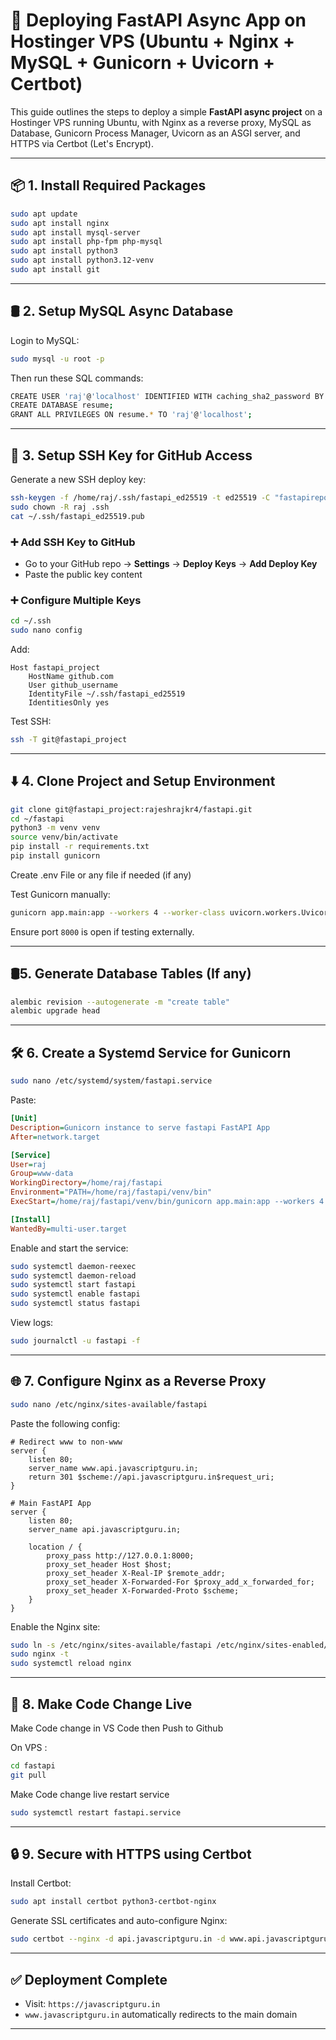 # 🚀 Deploying FastAPI Async App on Hostinger VPS (Ubuntu + Nginx + MySQL + Gunicorn + Uvicorn + Certbot)

This guide outlines the steps to deploy a simple **FastAPI async project** on a Hostinger VPS running Ubuntu, with Nginx as a reverse proxy, MySQL as Database, Gunicorn Process Manager, Uvicorn as an ASGI server, and HTTPS via Certbot (Let's Encrypt).

---

## 📦 1. Install Required Packages

```bash
sudo apt update
sudo apt install nginx
sudo apt install mysql-server
sudo apt install php-fpm php-mysql
sudo apt install python3
sudo apt install python3.12-venv
sudo apt install git
```

---

## 🛢️ 2. Setup MySQL Async Database

Login to MySQL:

```bash
sudo mysql -u root -p
```

Then run these SQL commands:

```bash
CREATE USER 'raj'@'localhost' IDENTIFIED WITH caching_sha2_password BY 'raj123';
CREATE DATABASE resume;
GRANT ALL PRIVILEGES ON resume.* TO 'raj'@'localhost';
```

---

## 🔐 3. Setup SSH Key for GitHub Access

Generate a new SSH deploy key:

```bash
ssh-keygen -f /home/raj/.ssh/fastapi_ed25519 -t ed25519 -C "fastapirepo"
sudo chown -R raj .ssh
cat ~/.ssh/fastapi_ed25519.pub
```

### ➕ Add SSH Key to GitHub

- Go to your GitHub repo → **Settings** → **Deploy Keys** → **Add Deploy Key**
- Paste the public key content

### ➕ Configure Multiple Keys

```bash
cd ~/.ssh
sudo nano config
```

Add:

```ssh
Host fastapi_project
    HostName github.com
    User github_username
    IdentityFile ~/.ssh/fastapi_ed25519
    IdentitiesOnly yes
```

Test SSH:

```bash
ssh -T git@fastapi_project
```

---

## ⬇️ 4. Clone Project and Setup Environment

```bash
git clone git@fastapi_project:rajeshrajkr4/fastapi.git
cd ~/fastapi
python3 -m venv venv
source venv/bin/activate
pip install -r requirements.txt
pip install gunicorn
```

Create .env File or any file if needed (if any)

Test Gunicorn manually:

```bash
gunicorn app.main:app --workers 4 --worker-class uvicorn.workers.UvicornWorker --bind 0.0.0.0:8000
```

Ensure port `8000` is open if testing externally.

---

## 🛢️5. Generate Database Tables (If any)

```bash
alembic revision --autogenerate -m "create table"
alembic upgrade head
```

---

## 🛠️ 6. Create a Systemd Service for Gunicorn

```bash
sudo nano /etc/systemd/system/fastapi.service
```

Paste:

```ini
[Unit]
Description=Gunicorn instance to serve fastapi FastAPI App
After=network.target

[Service]
User=raj
Group=www-data
WorkingDirectory=/home/raj/fastapi
Environment="PATH=/home/raj/fastapi/venv/bin"
ExecStart=/home/raj/fastapi/venv/bin/gunicorn app.main:app --workers 4 --worker-class uvicorn.workers.UvicornWorker --bind 127.0.0.1:8000

[Install]
WantedBy=multi-user.target
```

Enable and start the service:

```bash
sudo systemctl daemon-reexec
sudo systemctl daemon-reload
sudo systemctl start fastapi
sudo systemctl enable fastapi
sudo systemctl status fastapi
```

View logs:

```bash
sudo journalctl -u fastapi -f
```

---

## 🌐 7. Configure Nginx as a Reverse Proxy

```bash
sudo nano /etc/nginx/sites-available/fastapi
```

Paste the following config:

```nginx
# Redirect www to non-www
server {
    listen 80;
    server_name www.api.javascriptguru.in;
    return 301 $scheme://api.javascriptguru.in$request_uri;
}

# Main FastAPI App
server {
    listen 80;
    server_name api.javascriptguru.in;

    location / {
        proxy_pass http://127.0.0.1:8000;
        proxy_set_header Host $host;
        proxy_set_header X-Real-IP $remote_addr;
        proxy_set_header X-Forwarded-For $proxy_add_x_forwarded_for;
        proxy_set_header X-Forwarded-Proto $scheme;
    }
}
```

Enable the Nginx site:

```bash
sudo ln -s /etc/nginx/sites-available/fastapi /etc/nginx/sites-enabled/
sudo nginx -t
sudo systemctl reload nginx
```

---

## 🔄 8. Make Code Change Live

Make Code change in VS Code then Push to Github

On VPS :

```bash
cd fastapi
git pull
```

Make Code change live restart service

```bash
sudo systemctl restart fastapi.service
```

---

## 🔒 9. Secure with HTTPS using Certbot

Install Certbot:

```bash
sudo apt install certbot python3-certbot-nginx
```

Generate SSL certificates and auto-configure Nginx:

```bash
sudo certbot --nginx -d api.javascriptguru.in -d www.api.javascriptguru.in
```

---

## ✅ Deployment Complete

- Visit: `https://javascriptguru.in`
- `www.javascriptguru.in` automatically redirects to the main domain

---
